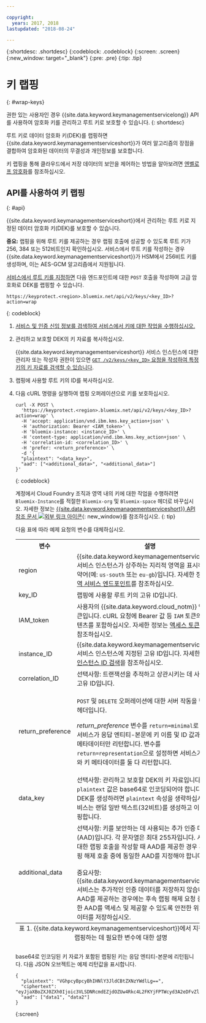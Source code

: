 ```yaml
---

copyright:
  years: 2017, 2018
lastupdated: "2018-08-24"

---
```


{:shortdesc: .shortdesc}
{:codeblock: .codeblock}
{:screen: .screen}
{:new_window: target="_blank"}
{:pre: .pre}
{:tip: .tip}

# 키 랩핑
{: #wrap-keys}

권한 있는 사용자인 경우 {{site.data.keyword.keymanagementservicelong}} API를 사용하여 암호화 키를 관리하고 루트 키로 보호할 수 있습니다.
{: shortdesc}

루트 키로 데이터 암호화 키(DEK)를 랩핑하면 {{site.data.keyword.keymanagementserviceshort}}가 여러 알고리즘의 장점을 결합하여 암호화된 데이터의 무결성과 개인정보를 보호합니다.  

키 랩핑을 통해 클라우드에서 저장 데이터의 보안을 제어하는 방법을 알아보려면 [엔벨로프 암호화](/docs/services/key-protect/concepts/envelope-encryption.html)를 참조하십시오.

## API를 사용하여 키 랩핑
{: #api}

{{site.data.keyword.keymanagementserviceshort}}에서 관리하는 루트 키로 지정된 데이터 암호화 키(DEK)를 보호할 수 있습니다.

**중요:** 랩핑을 위해 루트 키를 제공하는 경우 랩핑 호출에 성공할 수 있도록 루트 키가 256, 384 또는 512비트인지 확인하십시오. 서비스에서 루트 키를 작성하는 경우 {{site.data.keyword.keymanagementserviceshort}}가 HSM에서 256비트 키를 생성하며, 이는 AES-GCM 알고리즘에서 지원됩니다.

[서비스에서 루트 키를 지정하면](/docs/services/key-protect/create-root-keys.html) 다음 엔드포인트에 대한 `POST` 호출을 작성하여 고급 암호화로 DEK를 랩핑할 수 있습니다.

```
https://keyprotect.<region>.bluemix.net/api/v2/keys/<key_ID>?action=wrap
```
{: codeblock}

1. [서비스 및 인증 신임 정보를 검색하여 서비스에서 키에 대한 작업을 수행하십시오.](/docs/services/key-protect/access-api.html)

2. 관리하고 보호할 DEK의 키 자료를 복사하십시오.

    {{site.data.keyword.keymanagementserviceshort}} 서비스 인스턴스에 대한 관리자 또는 작성자 권한이 있으면 [`GET /v2/keys/<key_ID>` 요청을 작성하여 특정 키의 키 자료를 검색할 수 있습니다](/docs/services/key-protect/view-keys.html#api).

3. 랩핑에 사용할 루트 키의 ID를 복사하십시오.

4. 다음 cURL 명령을 실행하여 랩핑 오퍼레이션으로 키를 보호하십시오.

    ```cURL
    curl -X POST \
      'https://keyprotect.<region>.bluemix.net/api/v2/keys/<key_ID>?action=wrap' \
      -H 'accept: application/vnd.ibm.kms.key_action+json' \
      -H 'authorization: Bearer <IAM_token>' \
      -H 'bluemix-instance: <instance_ID>' \
      -H 'content-type: application/vnd.ibm.kms.key_action+json' \
      -H 'correlation-id: <correlation_ID>' \
      -H 'prefer: <return_preference>' \
      -d '{
      "plaintext": "<data_key>",
      "aad": ["<additional_data>", "<additional_data>"]
    }'
    ```
    {: codeblock}

    계정에서 Cloud Foundry 조직과 영역 내의 키에 대한 작업을 수행하려면 `Bluemix-Instance`를 적절한 `Bluemix-org` 및 `Bluemix-space` 헤더로 바꾸십시오. 자세한 정보는 [{{site.data.keyword.keymanagementserviceshort}} API 참조 문서 ![외부 링크 아이콘](../../icons/launch-glyph.svg "외부 링크 아이콘")](https://console.bluemix.net/apidocs/kms){: new_window}를 참조하십시오.
    {: tip}

    다음 표에 따라 예제 요청의 변수를 대체하십시오.

    <table>
      <tr>
        <th>변수</th>
        <th>설명</th>
      </tr>
      <tr>
        <td><varname>region</varname></td>
        <td>{{site.data.keyword.keymanagementserviceshort}} 서비스 인스턴스가 상주하는 지리적 영역을 표시하는 지역 약어(예: <code>us-south</code> 또는 <code>eu-gb</code>)입니다. 자세한 정보는 <a href="/docs/services/key-protect/regions.html#endpoints">지역 서비스 엔드포인트</a>를 참조하십시오.</td>
      </tr>
      <tr>
        <td><varname>key_ID</varname></td>
        <td>랩핑에 사용할 루트 키의 고유 ID입니다.</td>
      </tr>
      <tr>
        <td><varname>IAM_token</varname></td>
        <td>사용자의 {{site.data.keyword.cloud_notm}} 액세스 토큰입니다. cURL 요청에 Bearer 값 등 <code>IAM</code> 토큰의 전체 컨텐츠를 포함하십시오. 자세한 정보는 <a href="/docs/services/key-protect/access-api.html#retrieve-token">액세스 토큰 검색</a>을 참조하십시오.</td>
      </tr>
      <tr>
        <td><varname>instance_ID</varname></td>
        <td>{{site.data.keyword.keymanagementserviceshort}} 서비스 인스턴스에 지정된 고유 ID입니다. 자세한 정보는 <a href="/docs/services/key-protect/access-api.html#retrieve-instance-ID">인스턴스 ID 검색</a>을 참조하십시오.</td>
      </tr>
      <tr>
        <td><varname>correlation_ID</varname></td>
        <td>선택사항: 트랜잭션을 추적하고 상관시키는 데 사용되는 고유 ID입니다.</td>
      </tr>
      <tr>
        <td><varname>return_preference</varname></td>
        <td><p><code>POST</code> 및 <code>DELETE</code> 오퍼레이션에 대한 서버 작동을 변경하는 헤더입니다.</p><p><em>return_preference</em> 변수를 <code>return=minimal</code>로 설정하면 서비스가 응답 엔티티-본문에 키 이름 및 ID 값과 같은 키 메타데이터만 리턴합니다. 변수를 <code>return=representation</code>으로 설정하면 서비스가 키 자료와 키 메타데이터를 둘 다 리턴합니다.</p></td>
      </tr>
      <tr>
        <td><varname>data_key</varname></td>
        <td>선택사항: 관리하고 보호할 DEK의 키 자료입니다. <code>plaintext</code> 값은 base64로 인코딩되어야 합니다. 새 DEK를 생성하려면 <code>plaintext</code> 속성을 생략하십시오. 서비스는 랜덤 일반 텍스트(32비트)를 생성하고 이 값을 랩핑합니다.</td>
      </tr>
      <tr>
        <td><varname>additional_data</varname></td>
        <td>선택사항: 키를 보안하는 데 사용되는 추가 인증 데이터(AAD)입니다. 각 문자열은 최대 255자입니다. 서비스에 대한 랩핑 호출을 작성할 때 AAD를 제공한 경우 후속 랩핑 해제 호출 중에 동일한 AAD를 지정해야 합니다.<br></br>중요사항: {{site.data.keyword.keymanagementserviceshort}} 서비스는 추가적인 인증 데이터를 저장하지 않습니다. AAD를 제공하는 경우에는 후속 랩핑 해제 요청 중에 동일한 AAD를 액세스 및 제공할 수 있도록 안전한 위치에 데이터를 저장하십시오.</td>
      </tr>
      <caption style="caption-side:bottom;">표 1. {{site.data.keyword.keymanagementserviceshort}}에서 지정된 키를 랩핑하는 데 필요한 변수에 대한 설명</caption>
    </table>

    base64로 인코딩된 키 자료가 포함된 랩핑된 키는 응답 엔티티-본문에 리턴됩니다. 다음 JSON 오브젝트는 예제 리턴값을 표시합니다.

    ```
    {
      "plaintext": "VGhpcyBpcyBhIHNlY3JldCBtZXNzYWdlLg==",
      "ciphertext": "eyJjaXBoZXJ0ZXh0Ijoic3VLSDNRcmdEZjdOZUw4Rkc4L2FKYjFPTWcyd3A2eDFvZlA4MEc0Z1B2RmNrV2g3cUlidHphYXU0eHpKWWoxZyIsImhhc2giOiJiMmUyODdkZDBhZTAwZGZlY2Q3OGJmMDUxYmNmZGEyNWJkNGUzMjBkYjBhN2FjNzVhMWYzZmNkMDZlMjAzZWYxNWM5MTY4N2JhODg2ZWRjZGE2YWVlMzFjYzk2MjNkNjA5YTRkZWNkN2E5Y2U3ZDc5ZTRhZGY1MWUyNWFhYWM5MjhhNzg3NmZjYjM2NDFjNTQzMTZjMjMwOGY2MThlZGM2OTE3MjAyYjA5YTdjMjA2YzkxNTBhOTk1NmUxYzcxMTZhYjZmNmQyYTQ4MzZiZTM0NTk0Y2IwNzJmY2RmYTk2ZSJ9"
      "aad": ["data1", "data2"]
    }
    ```
    {:screen}
    
